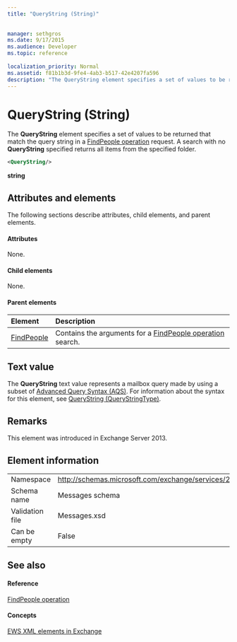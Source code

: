 ```yaml
---
title: "QueryString (String)"
 
 
manager: sethgros
ms.date: 9/17/2015
ms.audience: Developer
ms.topic: reference
 
localization_priority: Normal
ms.assetid: f81b1b3d-9fe4-4ab3-b517-42e4207fa596
description: "The QueryString element specifies a set of values to be returned that match the query string in a FindPeople operation request. A search with no QueryString specified returns all items from the specified folder."
---
```


# QueryString (String)

The **QueryString** element specifies a set of values to be returned that match the query string in a [FindPeople operation](findpeople-operation.md) request. A search with no **QueryString** specified returns all items from the specified folder. 
  
```XML
<QueryString/> 
```

 **string**
## Attributes and elements

The following sections describe attributes, child elements, and parent elements.
  
#### Attributes

None.
  
#### Child elements

None.
  
#### Parent elements

|**Element**|**Description**|
|:-----|:-----|
|[FindPeople](findpeople.md) <br/> |Contains the arguments for a [FindPeople operation](findpeople-operation.md) search.  <br/> |
   
## Text value

The **QueryString** text value represents a mailbox query made by using a subset of [Advanced Query Syntax (AQS)](http://msdn.microsoft.com/en-us/library/aa965711%28VS.85%29.aspx). For information about the syntax for this element, see [QueryString (QueryStringType)](querystring-querystringtype.md).
  
## Remarks

This element was introduced in Exchange Server 2013.
  
## Element information

|||
|:-----|:-----|
|Namespace  <br/> |http://schemas.microsoft.com/exchange/services/2006/messages  <br/> |
|Schema name  <br/> |Messages schema  <br/> |
|Validation file  <br/> |Messages.xsd  <br/> |
|Can be empty  <br/> |False  <br/> |
   
## See also

#### Reference

[FindPeople operation](findpeople-operation.md)
#### Concepts

[EWS XML elements in Exchange](ews-xml-elements-in-exchange.md)

